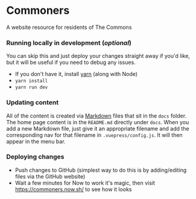 # Commoners

A website resource for residents of The Commons

### Running locally in development (*optional*)

You can skip this and just deploy your changes straight away if you'd like, but it will be useful if you need to debug any issues.

- If you don't have it, install [yarn](https://yarnpkg.com) (along with Node)
- `yarn install`
- `yarn run dev`

### Updating content

All of the content is created via [Markdown](https://www.markdownguide.org/) files that sit in the `docs` folder. The home page content is in the `README.md` directly under `docs`. When you add a new Markdown file, just give it an appropriate filename and add the corresponding nav for that filename in `.vuepress/config.js`. It will then appear in the menu bar.

### Deploying changes

- Push changes to GitHub (simplest way to do this is by adding/editing files via the GitHub website)
- Wait a few minutes for Now to work it's magic, then visit https://commoners.now.sh/ to see how it looks
